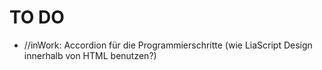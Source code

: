 # TO DO

- //inWork: Accordion für die Programmierschritte (wie LiaScript Design innerhalb von HTML benutzen?)
